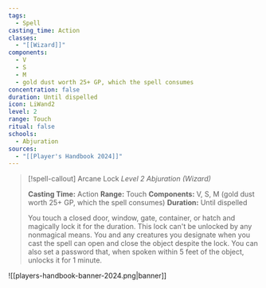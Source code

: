```yaml
---
tags:
  - Spell
casting_time: Action
classes:
  - "[[Wizard]]"
components:
  - V
  - S
  - M
  - gold dust worth 25+ GP, which the spell consumes
concentration: false
duration: Until dispelled
icon: LiWand2
level: 2
range: Touch
ritual: false
schools:
  - Abjuration
sources: 
  - "[[Player's Handbook 2024]]"
---
```

>[!spell-callout] Arcane Lock
>_Level 2 Abjuration (Wizard)_
>
>**Casting Time:** Action
>**Range:** Touch
>**Components:** V, S, M (gold dust worth 25+ GP, which the spell consumes)
>**Duration:** Until dispelled
>
>You touch a closed door, window, gate, container, or hatch and magically lock it for the duration. This lock can't be unlocked by any nonmagical means. You and any creatures you designate when you cast the spell can open and close the object despite the lock. You can also set a password that, when spoken within 5 feet of the object, unlocks it for 1 minute.


![[players-handbook-banner-2024.png|banner]]